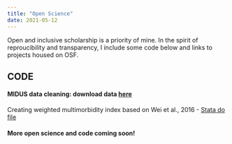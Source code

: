 ```yaml
---
title: "Open Science"
date: 2021-05-12
---
```


Open and inclusive scholarship is a priority of mine. In the spirit of reproucibility and transparency, I include some code below and links to projects housed on OSF.

## CODE ##

#### MIDUS data cleaning: download data [here](https://midus.colectica.org/)

Creating weighted multimorbidity index based on Wei et al., 2016 - [Stata do file](https://drive.google.com/file/d/1ZHvs3t9W4zM92Rphg9nl5ExaZ0XIiQwA/view?usp=sharing)


#### More open science and code coming soon!
